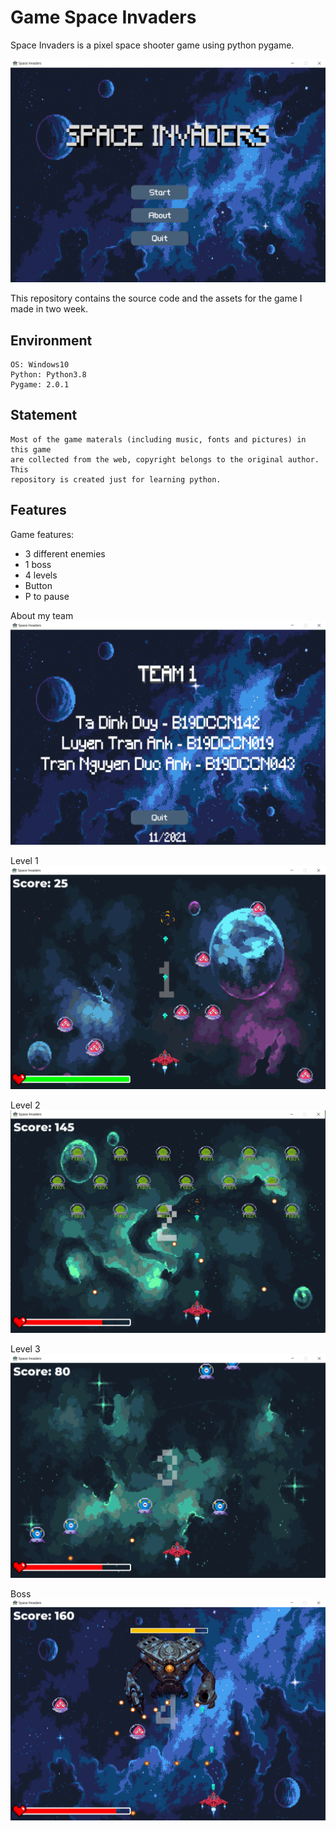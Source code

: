 # Game Space Invaders

Space Invaders is a pixel space shooter game using python pygame.

![gameplay](Screenshots/game_menu.png)

This repository contains the source code and the assets for 
the game I made in two week.

## Environment
```shell script
OS: Windows10
Python: Python3.8
Pygame: 2.0.1
```

## Statement
```
Most of the game materals (including music, fonts and pictures) in this game
are collected from the web, copyright belongs to the original author. This 
repository is created just for learning python.
```
## Features

Game features:
- 3 different enemies 
- 1 boss
- 4 levels
- Button
- P to pause

About my team
![About](Screenshots/game_about.png)

Level 1
![level 1](Screenshots/game_level1.png)

Level 2
![level 2](Screenshots/game_level2.png)

Level 3
![level 3](Screenshots/game_level3.png)

Boss
![level 4](Screenshots/game_level4.png)

